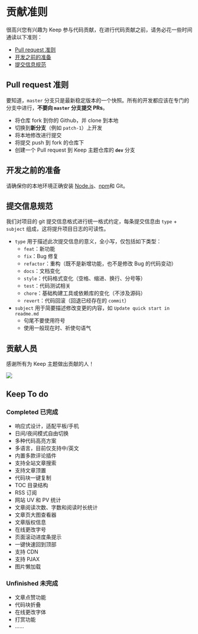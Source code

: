 # 贡献准则 

很高兴您有兴趣为 Keep 参与代码贡献，在进行代码贡献之前，请务必花一些时间通读以下准则：

- [Pull request 准则](#pull-request-%e5%87%86%e5%88%99)
- [开发之前的准备](#%e5%bc%80%e5%8f%91%e4%b9%8b%e5%89%8d%e7%9a%84%e5%87%86%e5%a4%87)
- [提交信息规范](#%e6%8f%90%e4%ba%a4%e4%bf%a1%e6%81%af%e8%a7%84%e8%8c%83)

## Pull request 准则

要知道，`master` 分支只是最新稳定版本的一个快照。所有的开发都应该在专门的分支中进行，**不要向 `master` 分支提交 PRs**。

- 将仓库 fork 到你的 Github，并 clone 到本地
- 切换到**新分支**（例如 `patch-1`）上开发
- 将本地修改进行提交
- 将提交 push 到 fork 的仓库下
- 创建一个 Pull request 到 Keep 主题仓库的 **`dev`** 分支

## 开发之前的准备

请确保你的本地环境正确安装 [Node.js](http://nodejs.org/)、[npm](https://docs.npmjs.com/downloading-and-installing-node-js-and-npm)和 Git。

## 提交信息规范

我们对项目的 git 提交信息格式进行统一格式约定，每条提交信息由 `type` + `subject` 组成，这将提升项目日志的可读性。

- `type` 用于描述此次提交信息的意义，全小写，仅包括如下类型：
  - `feat`：新功能
  - `fix`：Bug 修复
  - `refactor`：重构（既不是新增功能，也不是修改 Bug 的代码变动）
  - `docs`：文档变化
  - `style`：代码格式变化（空格、缩进、换行、分号等）
  - `test`：代码测试相关
  - `chore`：基础构建工具或依赖库的变化（不涉及源码）
  - `revert`：代码回滚（回退已经存在的 `commit`）
- `subject` 用于简要描述修改变更的内容，如 `Update quick start in readme.md`
  - 句尾不要使用符号
  - 使用一般现在时、祈使句语气

<!-- omit in toc -->

## 贡献人员

感谢所有为 Keep 主题做出贡献的人！

<a href="https://github.com/XPoet/hexo-theme-keep/graphs/contributors">
  <img src="https://opencollective.com/hexo-theme-keep/contributors.svg?width=980">
</a>

## Keep To do

### Completed 已完成

- 响应式设计，适配平板/手机
- 日间/夜间模式自由切换
- 多种代码高亮方案
- 多语言，目前仅支持中/英文
- 内置多款评论插件
- 支持全站文章搜索
- 支持文章顶置
- 代码块一键复制
- TOC 目录结构
- RSS 订阅
- 网站 UV 和 PV 统计
- 文章阅读次数、字数和阅读时长统计
- 文章页大图查看器
- 文章版权信息
- 在线更改字号
- 页面滚动进度条提示
- 一键快速回到顶部
- 支持 CDN
- 支持 PJAX
- 图片懒加载

### Unfinished 未完成

- 文章点赞功能
- 代码块折叠
- 在线更改字体
- 打赏功能
- ......